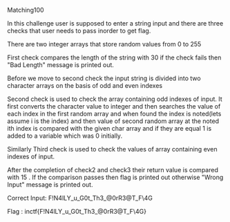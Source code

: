 Matching100

In this challenge user is supposed to enter a string input and there are three checks that user needs to pass inorder to get flag.

There are two integer arrays that store random values from 0 to 255


First check compares the length of the string with 30 if the check fails then "Bad Length" message is printed out.


Before we move to second check the input string is divided into two character arrays on the basis of odd and even indexes



Second check is used to check the array containing odd indexes of input. It first converts the character value to integer and then searches the value of each index in the first random array and when found the index is noted(lets assume i is the index) and then value of second random array at the noted ith index is compared with the given char array and if they are equal 1 is added to a variable which was 0 initially.


Similarly Third check is used to check the values of array containing even indexes of input.


After the completion of check2 and check3 their return value is compared with 15 . If the comparison passes then flag is printed out otherwise "Wrong Input" message is printed out.


Correct Input:   F!N4lLY_u_G0t_Th3_@0rR3@T_F\4G


Flag :     inctf{F!N4lLY_u_G0t_Th3_@0rR3@T_F\4G}
